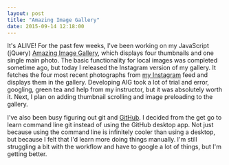 ```yaml
---
layout: post
title: "Amazing Image Gallery"
date: 2015-09-14 12:18:00
---
```


It's ALIVE! For the past few weeks, I've been working on my JavaScript (jQuery) [Amazing Image Gallery][AIG], which displays four thumbnails and one single main photo. The basic functionality for local images was completed sometime ago, but today I released the Instagram version of my gallery. It fetches the four most recent photographs from [my Instagram][instagram_carlospwk] feed and displays them in the gallery. Developing AIG took a lot of trial and error, googling, green tea and help from my instructor, but it was absolutely worth it. Next, I plan on adding thumbnail scrolling and image preloading to the gallery. 

I've also been busy figuring out git and [GitHub][GitHub_capawaky]. I decided from the get go to learn command line git instead of using the GitHub desktop app. Not just because using the command line is infinitely cooler than using a desktop, but because I felt that I'd learn more doing things manually. I'm still struggling a bit with the workflow and have to google a lot of things, but I'm getting better. 

[AIG]: 	http://www.capawaky.com/amazing_image_gallery/
[GitHub_capawaky]:	http://github.com/capawaky
[instagram_carlospwk]:	http://www.instagram.com/carlospwk
